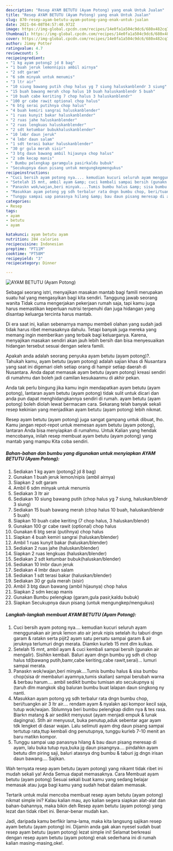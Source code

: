 ```yaml
---
description: "Resep AYAM BETUTU (Ayam Potong) yang enak Untuk Jualan"
title: "Resep AYAM BETUTU (Ayam Potong) yang enak Untuk Jualan"
slug: 870-resep-ayam-betutu-ayam-potong-yang-enak-untuk-jualan
date: 2021-04-08T04:57:40.972Z
image: https://img-global.cpcdn.com/recipes/14e0fa1a504c9dc6/680x482cq70/ayam-betutu-ayam-potong-foto-resep-utama.jpg
thumbnail: https://img-global.cpcdn.com/recipes/14e0fa1a504c9dc6/680x482cq70/ayam-betutu-ayam-potong-foto-resep-utama.jpg
cover: https://img-global.cpcdn.com/recipes/14e0fa1a504c9dc6/680x482cq70/ayam-betutu-ayam-potong-foto-resep-utama.jpg
author: Jimmy Potter
ratingvalue: 4.7
reviewcount: 5
recipeingredient:
- "1 kg ayam potong2 jd 8 bag"
- "1 buah jeruk lemonnipis ambil airnya"
- "2 sdt garam"
- "6 sdm minyak untuk menumis"
- "3 ltr air"
- "10 siung bawang putih chop halus yg 7 siung haluskanblendr 3 siung"
- "15 buah bawang merah chop halus 10 buah haluskanblendr 5 buah"
- "10 buah cabe keriting 7 chop halus 3 haluskanblendr"
- "100 gr cabe rawit optional chop halus"
- "6 btg serai putihnya chop halus"
- "4 buah kemiri sangrai haluskanblender"
- "1 ruas kunyit bakar haluskanblender"
- "2 ruas jahe haluskanblender"
- "2 ruas lengkuas haluskanblender"
- "2 sdt ketumbar bubukhaluskanblender"
- "10 lmbr daun jeruk"
- "4 lmbr daun salam"
- "1 sdt terasi bakar haluskanblender"
- "30 gr gula merah sisir"
- "3 btg daun bawang ambil hijaunya chop halus"
- "2 sdm kecap manis"
- " Bumbu pelengkap garamgula pasirkaldu bubuk"
- "Secukupnya daun pisang untuk mengungkepmengukus"
recipeinstructions:
- "Cuci bersih ayam potong nya.... kemudian kucuri seluruh ayam menggunakan air jeruk lemon ato air jeruk nipis setelah itu taburi dngn garam &amp; ratakn serta pijit2 ayam satu persatu sampai garam &amp; air jeruknya terlumuri dngn merata. Diamkn kurleb 15 mnt dlm kulkas."
- "Setelah 15 mnt, ambil ayam &amp; cuci kembali sampai bersih (gunakn air mengalir). Sisihkn kembali. Baluri ayam dngn bumbu yg sdh di chop halus td(bawang putih,bamr,cabe keriting,cabe rawit,serai)... lumuri sampai merata."
- "Panaskn wok/wajan,beri minyak....Tumis bumbu halus &amp; sisa bumbu chop(sisa dr membaluri ayamnya,tumis skalian) sampai berubah warna &amp; berbau harum.... ambil sedikit bumbu tumisan ato secukupnya sj (taruh dlm mangkok sbg baluran bumbu buat lalapan daun singkong ny nanti."
- "Masukkan ayam potong yg sdh terbalur rata dngn bumbu chop, beri/tuangkn air 3 ltr air.... rendam ayam &amp; nyalakn api kompor kecil saja, tutup wok/wajan. Sblumnya beri bumbu pelengkap didlm nya &amp; tes rasa. Biarkn matang &amp; air sedikit menyusut (ayam menjadi empuk &amp; lunak dagingna). Stlh air menyusut, buka penutup,aduk sebentar agar ayam tdk lengket di dasar wajan. Lalu selimuti ayam dng daun pisang sampai tertutup rata,ttup kembali dng penutupnya, tunggu kurleb 7-10 menit an baru matikn kompor."
- "Tunggu sampai uap panasnya hilang &amp; bau daun pisang meresap di ayam, lalu buka tutup nya,buka jg daun pisangnya.... pindahkn ayam betutu dlm piring saji, baluri atasnya dng bumbu &amp; taburi jg dngn irisan daun bawang.... Sajikan."
categories:
- Resep
tags:
- ayam
- betutu
- ayam

katakunci: ayam betutu ayam 
nutrition: 284 calories
recipecuisine: Indonesian
preptime: "PT11M"
cooktime: "PT58M"
recipeyield: "3"
recipecategory: Dinner

---
```



![AYAM BETUTU (Ayam Potong)](https://img-global.cpcdn.com/recipes/14e0fa1a504c9dc6/680x482cq70/ayam-betutu-ayam-potong-foto-resep-utama.jpg)

Sebagai seorang istri, menyajikan masakan mantab bagi famili merupakan suatu hal yang mengasyikan bagi kita sendiri. Tanggung jawab seorang  wanita Tidak cuma mengerjakan pekerjaan rumah saja, tapi kamu juga harus memastikan keperluan nutrisi terpenuhi dan juga hidangan yang disantap keluarga tercinta harus mantab.

Di era  saat ini, kalian sebenarnya mampu membeli olahan yang sudah jadi tidak harus ribet memasaknya dahulu. Tetapi banyak juga mereka yang memang ingin memberikan yang terbaik bagi keluarganya. Karena, menyajikan masakan sendiri akan jauh lebih bersih dan bisa menyesuaikan hidangan tersebut sesuai dengan selera famili. 



Apakah anda adalah seorang penyuka ayam betutu (ayam potong)?. Tahukah kamu, ayam betutu (ayam potong) adalah sajian khas di Nusantara yang saat ini digemari oleh setiap orang di hampir setiap daerah di Nusantara. Anda dapat memasak ayam betutu (ayam potong) kreasi sendiri di rumahmu dan boleh jadi camilan kesukaanmu di akhir pekan.

Anda tak perlu bingung jika kamu ingin mendapatkan ayam betutu (ayam potong), lantaran ayam betutu (ayam potong) tidak sulit untuk dicari dan anda pun dapat menghidangkannya sendiri di rumah. ayam betutu (ayam potong) boleh diolah lewat bermacam cara. Sekarang telah banyak sekali resep kekinian yang menjadikan ayam betutu (ayam potong) lebih nikmat.

Resep ayam betutu (ayam potong) juga sangat gampang untuk dibuat, lho. Kamu jangan repot-repot untuk memesan ayam betutu (ayam potong), lantaran Anda bisa menyiapkan di rumahmu. Untuk Kalian yang hendak mencobanya, inilah resep membuat ayam betutu (ayam potong) yang mantab yang mampu Kita coba sendiri.

<!--inarticleads1-->

##### Bahan-bahan dan bumbu yang digunakan untuk menyiapkan AYAM BETUTU (Ayam Potong):

1. Sediakan 1 kg ayam (potong2 jd 8 bag)
1. Gunakan 1 buah jeruk lemon/nipis (ambil airnya)
1. Siapkan 2 sdt garam
1. Ambil 6 sdm minyak untuk menumis
1. Sediakan 3 ltr air
1. Sediakan 10 siung bawang putih (chop halus yg 7 siung, haluskan/blendr 3 siung)
1. Sediakan 15 buah bawang merah (chop halus 10 buah, haluskan/blendr 5 buah)
1. Siapkan 10 buah cabe keriting (7 chop halus, 3 haluskan/blendr)
1. Gunakan 100 gr cabe rawit (optional) chop halus
1. Gunakan 6 btg serai (putihnya) chop halus
1. Siapkan 4 buah kemiri sangrai (haluskan/blender)
1. Ambil 1 ruas kunyit bakar (haluskan/blender)
1. Sediakan 2 ruas jahe (haluskan/blender)
1. Siapkan 2 ruas lengkuas (haluskan/blender)
1. Sediakan 2 sdt ketumbar bubuk(haluskan/blender)
1. Sediakan 10 lmbr daun jeruk
1. Sediakan 4 lmbr daun salam
1. Sediakan 1 sdt terasi bakar (haluskan/blender)
1. Sediakan 30 gr gula merah (sisir)
1. Ambil 3 btg daun bawang (ambil hijaunya) chop halus
1. Siapkan 2 sdm kecap manis
1. Gunakan  Bumbu pelengkap (garam,gula pasir,kaldu bubuk)
1. Siapkan Secukupnya daun pisang (untuk mengungkep/mengukus)




<!--inarticleads2-->

##### Langkah-langkah membuat AYAM BETUTU (Ayam Potong):

1. Cuci bersih ayam potong nya.... kemudian kucuri seluruh ayam menggunakan air jeruk lemon ato air jeruk nipis setelah itu taburi dngn garam &amp; ratakn serta pijit2 ayam satu persatu sampai garam &amp; air jeruknya terlumuri dngn merata. Diamkn kurleb 15 mnt dlm kulkas.
1. Setelah 15 mnt, ambil ayam &amp; cuci kembali sampai bersih (gunakn air mengalir). Sisihkn kembali. Baluri ayam dngn bumbu yg sdh di chop halus td(bawang putih,bamr,cabe keriting,cabe rawit,serai)... lumuri sampai merata.
1. Panaskn wok/wajan,beri minyak....Tumis bumbu halus &amp; sisa bumbu chop(sisa dr membaluri ayamnya,tumis skalian) sampai berubah warna &amp; berbau harum.... ambil sedikit bumbu tumisan ato secukupnya sj (taruh dlm mangkok sbg baluran bumbu buat lalapan daun singkong ny nanti.
1. Masukkan ayam potong yg sdh terbalur rata dngn bumbu chop, beri/tuangkn air 3 ltr air.... rendam ayam &amp; nyalakn api kompor kecil saja, tutup wok/wajan. Sblumnya beri bumbu pelengkap didlm nya &amp; tes rasa. Biarkn matang &amp; air sedikit menyusut (ayam menjadi empuk &amp; lunak dagingna). Stlh air menyusut, buka penutup,aduk sebentar agar ayam tdk lengket di dasar wajan. Lalu selimuti ayam dng daun pisang sampai tertutup rata,ttup kembali dng penutupnya, tunggu kurleb 7-10 menit an baru matikn kompor.
1. Tunggu sampai uap panasnya hilang &amp; bau daun pisang meresap di ayam, lalu buka tutup nya,buka jg daun pisangnya.... pindahkn ayam betutu dlm piring saji, baluri atasnya dng bumbu &amp; taburi jg dngn irisan daun bawang.... Sajikan.




Wah ternyata resep ayam betutu (ayam potong) yang nikamt tidak ribet ini mudah sekali ya! Anda Semua dapat memasaknya. Cara Membuat ayam betutu (ayam potong) Sesuai sekali buat kamu yang sedang belajar memasak atau juga bagi kamu yang sudah hebat dalam memasak.

Tertarik untuk mulai mencoba membuat resep ayam betutu (ayam potong) nikmat simple ini? Kalau kalian mau, ayo kalian segera siapkan alat-alat dan bahan-bahannya, maka bikin deh Resep ayam betutu (ayam potong) yang lezat dan tidak ribet ini. Benar-benar mudah kan. 

Jadi, daripada kamu berfikir lama-lama, maka kita langsung sajikan resep ayam betutu (ayam potong) ini. Dijamin anda gak akan nyesel sudah buat resep ayam betutu (ayam potong) lezat simple ini! Selamat berkreasi dengan resep ayam betutu (ayam potong) enak sederhana ini di rumah kalian masing-masing,oke!.

